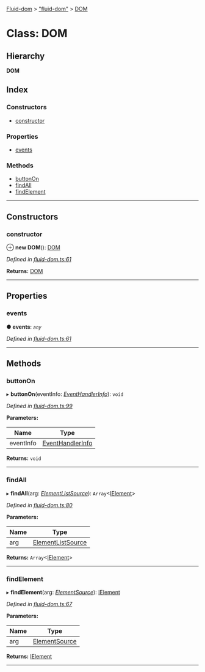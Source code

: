 [Fluid-dom](../README.md) > ["fluid-dom"](../modules/_fluid_dom_.md) > [DOM](../classes/_fluid_dom_.dom.md)

# Class: DOM

## Hierarchy

**DOM**

## Index

### Constructors

* [constructor](_fluid_dom_.dom.md#constructor)

### Properties

* [events](_fluid_dom_.dom.md#events)

### Methods

* [buttonOn](_fluid_dom_.dom.md#buttonon)
* [findAll](_fluid_dom_.dom.md#findall)
* [findElement](_fluid_dom_.dom.md#findelement)

---

## Constructors

<a id="constructor"></a>

###  constructor

⊕ **new DOM**(): [DOM](_fluid_dom_.dom.md)

*Defined in [fluid-dom.ts:61](https://github.com/WazzaMo/fluid-dom/blob/0ae4ee4/src/fluid-dom.ts#L61)*

**Returns:** [DOM](_fluid_dom_.dom.md)

___

## Properties

<a id="events"></a>

###  events

**● events**: *`any`*

*Defined in [fluid-dom.ts:61](https://github.com/WazzaMo/fluid-dom/blob/0ae4ee4/src/fluid-dom.ts#L61)*

___

## Methods

<a id="buttonon"></a>

###  buttonOn

▸ **buttonOn**(eventInfo: *[EventHandlerInfo](../interfaces/_event_handler_info_.eventhandlerinfo.md)*): `void`

*Defined in [fluid-dom.ts:99](https://github.com/WazzaMo/fluid-dom/blob/0ae4ee4/src/fluid-dom.ts#L99)*

**Parameters:**

| Name | Type |
| ------ | ------ |
| eventInfo | [EventHandlerInfo](../interfaces/_event_handler_info_.eventhandlerinfo.md) |

**Returns:** `void`

___
<a id="findall"></a>

###  findAll

▸ **findAll**(arg: *[ElementListSource](../interfaces/_element_list_source_.elementlistsource.md)*): `Array`<[IElement](../interfaces/_i_element_.ielement.md)>

*Defined in [fluid-dom.ts:80](https://github.com/WazzaMo/fluid-dom/blob/0ae4ee4/src/fluid-dom.ts#L80)*

**Parameters:**

| Name | Type |
| ------ | ------ |
| arg | [ElementListSource](../interfaces/_element_list_source_.elementlistsource.md) |

**Returns:** `Array`<[IElement](../interfaces/_i_element_.ielement.md)>

___
<a id="findelement"></a>

###  findElement

▸ **findElement**(arg: *[ElementSource](../interfaces/_element_source_.elementsource.md)*): [IElement](../interfaces/_i_element_.ielement.md)

*Defined in [fluid-dom.ts:67](https://github.com/WazzaMo/fluid-dom/blob/0ae4ee4/src/fluid-dom.ts#L67)*

**Parameters:**

| Name | Type |
| ------ | ------ |
| arg | [ElementSource](../interfaces/_element_source_.elementsource.md) |

**Returns:** [IElement](../interfaces/_i_element_.ielement.md)

___

